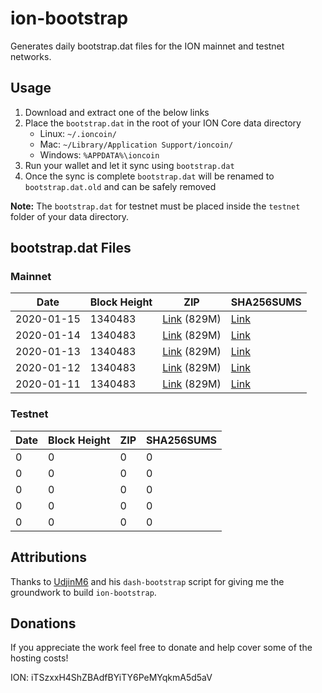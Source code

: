 # ion-bootstrap

Generates daily bootstrap.dat files for the ION mainnet and testnet networks.

## Usage

1. Download and extract one of the below links
2. Place the `bootstrap.dat` in the root of your ION Core data directory
    - Linux: `~/.ioncoin/`
    - Mac: `~/Library/Application Support/ioncoin/`
    - Windows: `%APPDATA%\ioncoin`
3. Run your wallet and let it sync using `bootstrap.dat`
4. Once the sync is complete `bootstrap.dat` will be renamed to `bootstrap.dat.old` and can be safely removed

**Note:** The `bootstrap.dat` for testnet must be placed inside the `testnet` folder of your data directory.

## bootstrap.dat Files

### Mainnet

|    Date    | Block Height | ZIP | SHA256SUMS |
| ---------- | ------------ | --- | ---------- |
| 2020-01-15 | 1340483 | [Link](https://s3-ap-southeast-2.amazonaws.com/ion-bootstrap/mainnet/2020-01-15/bootstrap.dat.zip) (829M) | [Link](https://s3-ap-southeast-2.amazonaws.com/ion-bootstrap/mainnet/2020-01-15/SHA256SUMS) |
| 2020-01-14 | 1340483 | [Link](https://s3-ap-southeast-2.amazonaws.com/ion-bootstrap/mainnet/2020-01-14/bootstrap.dat.zip) (829M) | [Link](https://s3-ap-southeast-2.amazonaws.com/ion-bootstrap/mainnet/2020-01-14/SHA256SUMS) |
| 2020-01-13 | 1340483 | [Link](https://s3-ap-southeast-2.amazonaws.com/ion-bootstrap/mainnet/2020-01-13/bootstrap.dat.zip) (829M) | [Link](https://s3-ap-southeast-2.amazonaws.com/ion-bootstrap/mainnet/2020-01-13/SHA256SUMS) |
| 2020-01-12 | 1340483 | [Link](https://s3-ap-southeast-2.amazonaws.com/ion-bootstrap/mainnet/2020-01-12/bootstrap.dat.zip) (829M) | [Link](https://s3-ap-southeast-2.amazonaws.com/ion-bootstrap/mainnet/2020-01-12/SHA256SUMS) |
| 2020-01-11 | 1340483 | [Link](https://s3-ap-southeast-2.amazonaws.com/ion-bootstrap/mainnet/2020-01-11/bootstrap.dat.zip) (829M) | [Link](https://s3-ap-southeast-2.amazonaws.com/ion-bootstrap/mainnet/2020-01-11/SHA256SUMS) |

### Testnet

|    Date    | Block Height | ZIP | SHA256SUMS |
| ---------- | ------------ | --- | ---------- |
| 0 | 0 | 0 | 0 |
| 0 | 0 | 0 | 0 |
| 0 | 0 | 0 | 0 |
| 0 | 0 | 0 | 0 |
| 0 | 0 | 0 | 0 |

## Attributions

Thanks to [UdjinM6](https://github.com/UdjinM6) and his `dash-bootstrap` script
for giving me the groundwork to build `ion-bootstrap`.

## Donations

If you appreciate the work feel free to donate and help cover some of the
hosting costs!

ION: iTSzxxH4ShZBAdfBYiTY6PeMYqkmA5d5aV
